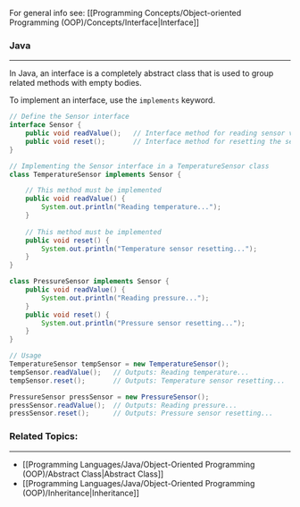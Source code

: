 For general info see: [[Programming Concepts/Object-oriented Programming (OOP)/Concepts/Interface|Interface]]

### Java
---

In Java, an interface is a completely abstract class that is used to group related methods with empty bodies.

To implement an interface, use the `implements` keyword.

```java
// Define the Sensor interface
interface Sensor {
    public void readValue();   // Interface method for reading sensor value
    public void reset();       // Interface method for resetting the sensor
}

// Implementing the Sensor interface in a TemperatureSensor class
class TemperatureSensor implements Sensor {

	// This method must be implemented
    public void readValue() { 
        System.out.println("Reading temperature...");
    }
    
	// This method must be implemented
    public void reset() {
        System.out.println("Temperature sensor resetting...");
    }
}

class PressureSensor implements Sensor {
    public void readValue() {
        System.out.println("Reading pressure...");
    }
    public void reset() {
        System.out.println("Pressure sensor resetting...");
    }
}

// Usage
TemperatureSensor tempSensor = new TemperatureSensor();
tempSensor.readValue();   // Outputs: Reading temperature...
tempSensor.reset();       // Outputs: Temperature sensor resetting...

PressureSensor pressSensor = new PressureSensor();
pressSensor.readValue();  // Outputs: Reading pressure...
pressSensor.reset();      // Outputs: Pressure sensor resetting...

```

### Related Topics:

---
- [[Programming Languages/Java/Object-Oriented Programming (OOP)/Abstract Class|Abstract Class]]
- [[Programming Languages/Java/Object-Oriented Programming (OOP)/Inheritance|Inheritance]]